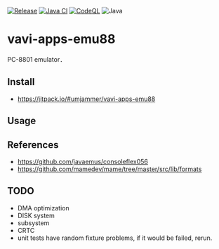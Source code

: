 [![Release](https://jitpack.io/v/umjammer/vavi-apps-emu88.svg)](https://jitpack.io/#umjammer/vavi-apps-emu88)
[![Java CI](https://github.com/umjammer/vavi-apps-emu88/actions/workflows/maven.yml/badge.svg)](https://github.com/umjammer/vavi-apps-emu88/actions/workflows/maven.yml)
[![CodeQL](https://github.com/umjammer/vavi-apps-emu88/actions/workflows/codeql-analysys.yml/badge.svg)](https://github.com/umjammer/vavi-apps-emu88/actions/workflows/codeql-analysis.yml)
![Java](https://img.shields.io/badge/Java-17-b07219)

# vavi-apps-emu88

PC-8801 emulator．

## Install

 * https://jitpack.io/#umjammer/vavi-apps-emu88

## Usage

## References

* https://github.com/javaemus/consoleflex056
* https://github.com/mamedev/mame/tree/master/src/lib/formats

## TODO

 * DMA optimization
 * DISK system
 * subsystem
 * CRTC
 * unit tests have random fixture problems, if it would be failed, rerun.
